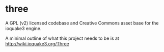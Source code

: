 three
=====
A GPL (v2) licensed codebase and Creative Commons asset base for the ioquake3 engine.

A minimal outline of what this project needs to be is at http://wiki.ioquake3.org/Three
